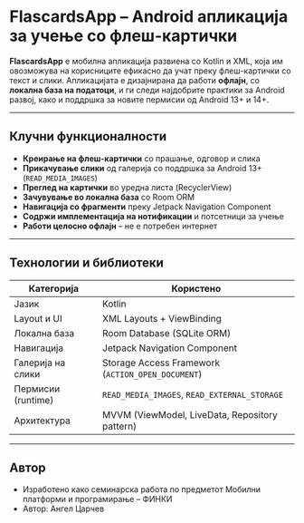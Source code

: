# FlascardsApp – Android апликација за учење со флеш-картички

**FlascardsApp** е мобилна апликација развиена со Kotlin и XML, која им овозможува на корисниците ефикасно да учат преку флеш-картички со текст и слики. Апликацијата е дизајнирана да работи **офлајн**, со **локална база на податоци**, и ги следи најдобрите практики за Android развој, како и поддршка за новите пермисии од Android 13+ и 14+.

---

## Клучни функционалности

- **Креирање на флеш-картички** со прашање, одговор и слика
- **Прикачување слики** од галерија со поддршка за Android 13+ (`READ_MEDIA_IMAGES`)
- **Преглед на картички** во уредна листа (RecyclerView)
- **Зачувување во локална база** со Room ORM
- **Навигација со фрагменти** преку Jetpack Navigation Component
- **Содржи имплементација на нотификации** и потсетници за учење
- **Работи целосно офлајн** – не е потребен интернет

---

## Технологии и библиотеки

| Категорија             | Користено                                              |
|------------------------|--------------------------------------------------------|
| Јазик                  | Kotlin                                                 |
| Layout и UI            | XML Layouts + ViewBinding                             |
| Локална база           | Room Database (SQLite ORM)                            |
| Навигација             | Jetpack Navigation Component                          |
| Галерија на слики      | Storage Access Framework (`ACTION_OPEN_DOCUMENT`)     |
| Пермисии (runtime)     | `READ_MEDIA_IMAGES`, `READ_EXTERNAL_STORAGE`          |
| Архитектура            | MVVM (ViewModel, LiveData, Repository pattern)        |


---

## Автор
- Изработено како семинарска работа по предметот Мобилни платформи и програмирање – ФИНКИ
- Автор: Ангел Царчев
